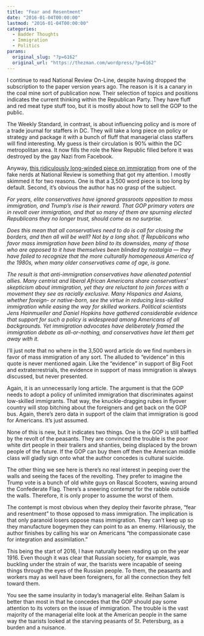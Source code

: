 ```yaml
---
title: "Fear and Resentment"
date: "2016-01-04T00:00:00"
lastmod: "2016-01-04T00:00:00"
categories:
  - Badder Thoughts
  - Immigration
  - Politics
params:
  original_slug: "?p=6162"
  original_url: "https://thezman.com/wordpress/?p=6162"
---
```


I continue to read National Review On-Line, despite having dropped the
subscription to the paper version years ago. The reason is it is a
canary in the coal mine sort of publication now. Their selection of
topics and positions indicates the current thinking within the
Republican Party. They have fluff and red meat type stuff too, but it is
mostly about how to sell the GOP to the public.

The Weekly Standard, in contrast, is about influencing policy and is
more of a trade journal for staffers in DC. They will take a long
piece on policy or strategy and package it with a bunch of fluff that
managerial class staffers will find interesting. My guess is their
circulation is 90% within the DC metropolitan area. It now fills the
role the New Republic filled before it was destroyed by the gay Nazi
from Facebook.

Anyway, <a
href="http://www.global.nationalreview.com/article/429192/immigration-new-culture-war"
rel="noopener" target="_blank">this ridiculously long-winded piece on
immigration</a> from one of the fake nerds at National Review is
something that got my attention. I mostly skimmed it for two reasons.
One is that a 3,500 word piece is too long by default. Second, it’s
obvious the author has no grasp of the subject.

*For years, elite conservatives have ignored grassroots opposition to
mass immigration, and Trump’s rise is their reward. That GOP primary
voters are in revolt over immigration, and that so many of them are
spurning elected Republicans they no longer trust, should come as no
surprise.*

*Does this mean that all conservatives need to do is call for closing
the borders, and then all will be well? Not by a long shot. If
Republicans who favor mass immigration have been blind to its downsides,
many of those who are opposed to it have themselves been blinded by
nostalgia — they have failed to recognize that the more culturally
homogeneous America of the 1980s, when many older conservatives came of
age, is gone.*

*The result is that anti-immigration conservatives have alienated
potential allies. Many centrist and liberal African Americans share
conservatives’ skepticism about immigration, yet they are reluctant to
join forces with a movement they see as racially exclusive. Many
Hispanics and Asians, whether foreign- or native-born, see the virtue in
reducing less-skilled immigration while easing the way for skilled
workers. Political scientists Jens Hainmueller and Daniel Hopkins have
gathered considerable evidence that support for such a policy is
widespread among Americans of all backgrounds. Yet immigration advocates
have deliberately framed the immigration debate as all-or-nothing, and
conservatives have let them get away with it.*

I’ll just note that no where in the 3,500 word article do we find
numbers in favor of mass immigration of any sort. The alluded to
“evidence” in this quote is never mentioned again. Like the “evidence”
in support of Big Foot and extraterrestrials, the evidence in support
of mass immigration is always discussed, but never presented.

Again, it is an unnecessarily long article. The argument is that the GOP
needs to adopt a policy of unlimited immigration that discriminates
against low-skilled immigrants. That way, the knuckle-dragging rubes in
flyover country will stop bitching about the foreigners and get back on
the GOP bus. Again, there’s zero data in support of the claim that
immigration is good for Americans. It’s just assumed.

None of this is new, but it indicates two things. One is the GOP is
still baffled by the revolt of the peasants. They are convinced the
trouble is the poor white dirt people in their trailers and shanties,
being displaced by the brown people of the future. If the GOP can buy
them off then the American middle class will gladly sign onto what the
author concedes is cultural suicide.

The other thing we see here is there’s no real interest in peeping over
the walls and seeing the faces of the revolting. They prefer to imagine
the Trump vote is a bunch of old white guys on Rascal Scooters, waving
around the Confederate Flag. There’s a sneering contempt for the rabble
outside the walls. Therefore, it is only proper to assume the worst of
them.

The contempt is most obvious when they deploy their favorite phrase,
“fear and resentment” to those opposed to mass immigration. The
implication is that only paranoid losers oppose mass immigration. They
can’t keep up so they manufacture bogeymen they can point to as an
enemy. Hilariously, the author finishes by calling his war on Americans
“the compassionate case for integration and assimilation.”

This being the start of 2016, I have naturally been reading up on the
year 1916. Even though it was clear that Russian society, for example,
was buckling under the strain of war, the tsarists were incapable of
seeing things through the eyes of the Russian people. To them, the
peasants and workers may as well have been foreigners, for all the
connection they felt toward them.

You see the same insularity in today’s managerial elite. Reihan Salam is
better than most in that he concedes that the GOP should pay some
attention to its voters on the issue of immigration. The trouble is the
vast majority of the managerial elite look at the American people in the
same way the tsarists looked at the starving peasants of St. Petersburg,
as a burden and a nuisance.

